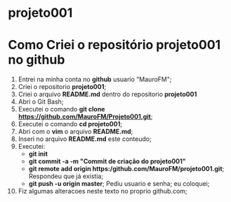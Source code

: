 # projeto001
# Como Criei o repositório projeto001 no github
1. Entrei na minha conta no **github** usuario "MauroFM";
2. Criei o repositorio **projeto001**;
3. Criei o arquivo **README.md** dentro do repositorio **projeto001**
4. Abri o Git Bash;
5. Executei o comando **git clone https://github.com/MauroFM/Projeto001.git**;
6. Executei o comando **cd projeto001**;
7. Abri com o **vim** o arquivo **README.md**;
8. Inseri no arquivo **README.md** este conteudo;
9. Executei:
   * **git init**
   * **git commit -a -m "Commit de criação do projeto001"**
   * **git remote add origin https:/github.com/MauroFM/projeto001.git**;   Respondeu que já existia;
   * **git push -u origin master**;   Pediu usuario e senha; eu coloquei;
10. Fiz algumas alteracoes neste texto no proprio github.com;
